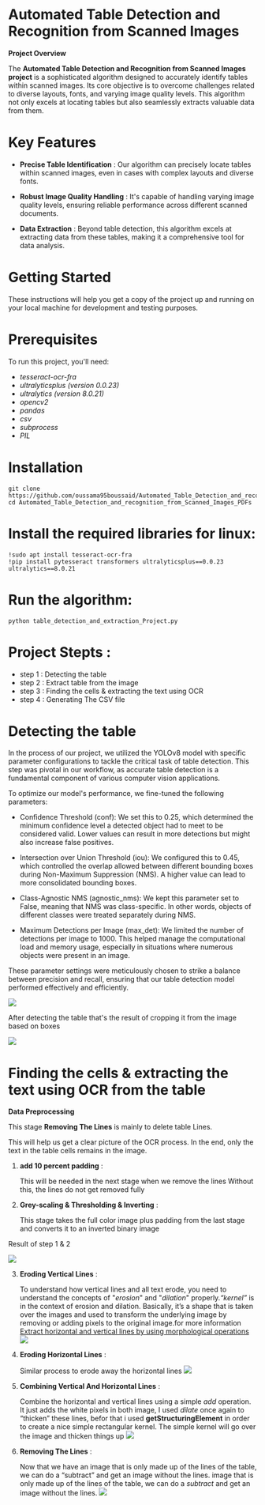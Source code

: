 # **Automated Table Detection and Recognition from Scanned Images**

**Project Overview**

The **Automated Table Detection and Recognition from Scanned Images project** is a sophisticated algorithm designed to accurately identify tables within scanned images. Its core objective is to overcome challenges related to diverse layouts, fonts, and varying image quality levels. This algorithm not only excels at locating tables but also seamlessly extracts valuable data from them.

# Key Features

- **Precise Table Identification** : Our algorithm can precisely locate tables within scanned images, even in cases with complex layouts and diverse fonts.

- **Robust Image Quality Handling** : It's capable of handling varying image quality levels, ensuring reliable performance across different scanned documents.

- **Data Extraction** : Beyond table detection, this algorithm excels at extracting data from these tables, making it a comprehensive tool for data analysis.

# Getting Started

These instructions will help you get a copy of the project up and running on your local machine for development and testing purposes.

# Prerequisites

To run this project, you'll need:

- *tesseract-ocr-fra*
- *ultralyticsplus (version 0.0.23)*
- *ultralytics (version 8.0.21)*
- *opencv2*
- *pandas*
- *csv*
- *subprocess*
- *PIL*

# Installation

    git clone https://github.com/oussama95boussaid/Automated_Table_Detection_and_recognition_from_Scanned_Images_PDFs.git
    cd Automated_Table_Detection_and_recognition_from_Scanned_Images_PDFs

# Install the required libraries for linux:

    !sudo apt install tesseract-ocr-fra
    !pip install pytesseract transformers ultralyticsplus==0.0.23 ultralytics==8.0.21

# Run the algorithm:

    python table_detection_and_extraction_Project.py

# Project Stepts :

-  step 1 : Detecting the table 
-  step 2 : Extract table from the image
-  step 3 : Finding the cells & extracting the text using OCR
-  step 4 : Generating The CSV file

# Detecting the table

In the process of our project, we utilized the YOLOv8 model with specific parameter configurations to tackle the critical task of table detection. This step was pivotal in our workflow, as accurate table detection is a fundamental component of various computer vision applications.

To optimize our model's performance, we fine-tuned the following parameters:

- Confidence Threshold (conf): We set this to 0.25, which determined the minimum confidence level a detected object had to meet to be considered valid. Lower values can result in more detections but might also increase false positives.

- Intersection over Union Threshold (iou): We configured this to 0.45, which controlled the overlap allowed between different bounding boxes during Non-Maximum Suppression (NMS). A higher value can lead to more consolidated bounding boxes.

- Class-Agnostic NMS (agnostic_nms): We kept this parameter set to False, meaning that NMS was class-specific. In other words, objects of different classes were treated separately during NMS.

- Maximum Detections per Image (max_det): We limited the number of detections per image to 1000. This helped manage the computational load and memory usage, especially in situations where numerous objects were present in an image.

These parameter settings were meticulously chosen to strike a balance between precision and recall, ensuring that our table detection model performed effectively and efficiently.

<img src = "img_Preprocessing/combined_org_dete_img.png" >

After detecting the table that's the result of cropping it from the image based on boxes

<img src = "img_Preprocessing/extracted_img.png" >

# Finding the cells & extracting the text using OCR from the table

**Data Preprocessing**

This stage **Removing The Lines** is mainly to delete table Lines. 

This will help us get a clear picture of the OCR process. In the end, only the text in the table cells remains in the image.

1. **add 10 percent padding** :

   This will be needed in the next stage when we remove the lines Without this, the lines do not get removed fully
 
2. **Grey-scaling & Thresholding &  Inverting** :

   This stage takes the full color image plus padding from the last stage and converts it to an inverted binary image

 Result of step 1 & 2 

 <img src = "img_Preprocessing/processed_img.png" >

3. **Eroding Vertical Lines** :

   To understand how vertical lines and all text erode, you need to understand the concepts of "*erosion*" and "*dilation*" properly.*“kernel”* is in the context of erosion and dilation. Basically, it’s a shape that is taken over the images and used to transform the 
   underlying image by removing or adding pixels to the original image.for more information <a href = "https://docs.opencv.org/4.x/dd/dd7/tutorial_morph_lines_detection.html">Extract horizontal and vertical lines by using morphological operations </a>
   <img src = "img_Preprocessing/ver_dilate_img.png" >

4. **Eroding Horizontal Lines** :

   Similar process to erode away the horizontal lines
   <img src = "img_Preprocessing/hor_dilate_img.png" >

5. **Combining Vertical And Horizontal Lines** :

   Combine the horizontal and vertical lines using a simple *add* operation. It just adds the white pixels in both image, I used *dilate* once again to “thicken” these lines, befor that i used **getStructuringElement** in order to create a nice simple rectangular 
   kernel. The simple kernel will go over the image and thicken things up
   <img src = "img_Preprocessing/combined_img.png" >

6. **Removing The Lines** : 

   Now that we have an image that is only made up of the lines of the table, we can do a “subtract” and get an image without the lines. image that is only made up of the lines of the table, we can do a *subtract* and get an image without the lines.
   <img src = "img_Preprocessing/img_without_lines.png" >



   

